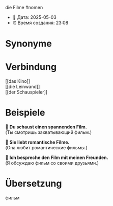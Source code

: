die Filme
#nomen
- 📍 Дата: 2025-05-03
- ⏰ Время создания: 23:08
# Synonyme

# Verbindung 
[[das Kino]]  
[[die Leinwand]]  
[[der Schauspieler]]
# Beispiele
🔹 **Du schaust einen spannenden Film.**  
(Ты смотришь захватывающий фильм.)

🔹 **Sie liebt romantische Filme.**  
(Она любит романтические фильмы.)

🔹 **Ich bespreche den Film mit meinen Freunden.**  
(Я обсуждаю фильм со своими друзьями.)
# Übersetzung
фильм